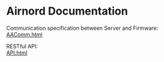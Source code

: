 Airnord Documentation
==============

Communication specification between Server and Firmware:  
[AAComm.html](AAComm.html)

RESTful API:  
[API.html](API.html)

